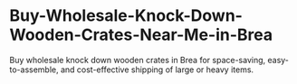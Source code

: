 # Buy-Wholesale-Knock-Down-Wooden-Crates-Near-Me-in-Brea
Buy wholesale knock down wooden crates in Brea for space-saving, easy-to-assemble, and cost-effective shipping of large or heavy items.
